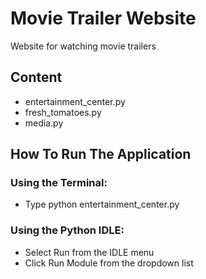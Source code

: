 # Movie Trailer Website
  Website for watching movie trailers

## Content
* entertainment_center.py
* fresh_tomatoes.py
* media.py

## How To Run The Application

### Using the Terminal:
* Type python entertainment_center.py

### Using the Python IDLE: 
* Select Run from the IDLE menu
* Click Run Module from the dropdown list
